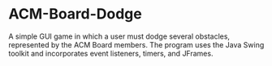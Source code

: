 # ACM-Board-Dodge
A simple GUI game in which a user must dodge several obstacles, represented by the ACM Board members. The program uses the Java Swing toolkit and incorporates event listeners, timers, and JFrames.
